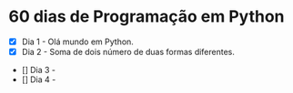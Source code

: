 # 60 dias de Programação em Python

- [X] Dia 1 - Olá mundo em Python.
- [X] Dia 2 - Soma de dois número de duas formas diferentes.
- [] Dia 3 -
- [] Dia 4 - 

